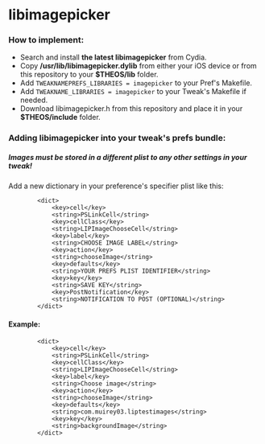 # libimagepicker
### How to implement:
- Search and install **the latest libimagepicker** from Cydia.
- Copy **/usr/lib/libimagepicker.dylib** from either your iOS device or from this repository to your **$THEOS/lib** folder.
- Add `TWEAKNAMEPREFS_LIBRARIES = imagepicker` to your Pref's Makefile.
- Add `TWEAKNAME_LIBRARIES = imagepicker` to your Tweak's Makefile if needed.
- Download libimagepicker.h from this repository and place it in your **$THEOS/include** folder.

### Adding libimagepicker into your tweak's prefs bundle:

##### Images must be stored in a different plist to any other settings in your tweak!

Add a new dictionary in your preference's specifier plist like this:
```
		<dict>
			<key>cell</key>
			<string>PSLinkCell</string>
			<key>cellClass</key>
			<string>LIPImageChooseCell</string>
			<key>label</key>
			<string>CHOOSE IMAGE LABEL</string>
			<key>action</key>
			<string>chooseImage</string>
			<key>defaults</key>
			<string>YOUR PREFS PLIST IDENTIFIER</string>
			<key>key</key>
			<string>SAVE KEY</string>
			<key>PostNotification</key>
			<string>NOTIFICATION TO POST (OPTIONAL)</string>
		</dict>
```

#### Example:
```
		<dict>
			<key>cell</key>
			<string>PSLinkCell</string>
			<key>cellClass</key>
			<string>LIPImageChooseCell</string>
			<key>label</key>
			<string>Choose image</string>
			<key>action</key>
			<string>chooseImage</string>
			<key>defaults</key>
			<string>com.muirey03.liptestimages</string>
			<key>key</key>
			<string>backgroundImage</string>
		</dict>
```